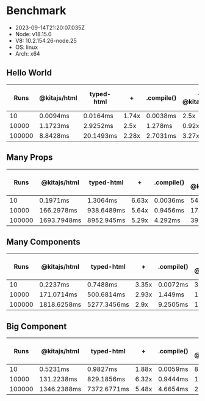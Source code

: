 # Benchmark

- 2023-09-14T21:20:07.035Z
- Node: v18.15.0
- V8: 10.2.154.26-node.25
- OS: linux
- Arch: x64

## Hello World

| Runs   | @kitajs/html | typed-html | +     | .compile() | + / @kitajs/html | + / typed-html |
| ------ | ------------ | ---------- | ----- | ---------- | ---------------- | -------------- |
| 10     | 0.0094ms     | 0.0164ms   | 1.74x | 0.0038ms   | 2.5x             | 4.34x          |
| 10000  | 1.1723ms     | 2.9252ms   | 2.5x  | 1.278ms    | 0.92x            | 2.29x          |
| 100000 | 8.8428ms     | 20.1493ms  | 2.28x | 2.7031ms   | 3.27x            | 7.45x          |

## Many Props

| Runs   | @kitajs/html | typed-html | +     | .compile() | + / @kitajs/html | + / typed-html |
| ------ | ------------ | ---------- | ----- | ---------- | ---------------- | -------------- |
| 10     | 0.1971ms     | 1.3064ms   | 6.63x | 0.0036ms   | 54.09x           | 358.62x        |
| 10000  | 166.2978ms   | 938.6489ms | 5.64x | 0.9456ms   | 175.87x          | 992.66x        |
| 100000 | 1693.7948ms  | 8952.945ms | 5.29x | 4.292ms    | 394.64x          | 2085.96x       |

## Many Components

| Runs   | @kitajs/html | typed-html  | +     | .compile() | + / @kitajs/html | + / typed-html |
| ------ | ------------ | ----------- | ----- | ---------- | ---------------- | -------------- |
| 10     | 0.2237ms     | 0.7488ms    | 3.35x | 0.0072ms   | 31.14x           | 104.22x        |
| 10000  | 171.0714ms   | 500.6814ms  | 2.93x | 1.449ms    | 118.06x          | 345.53x        |
| 100000 | 1818.6258ms  | 5277.3456ms | 2.9x  | 9.2505ms   | 196.6x           | 570.49x        |

## Big Component

| Runs   | @kitajs/html | typed-html  | +     | .compile() | + / @kitajs/html | + / typed-html |
| ------ | ------------ | ----------- | ----- | ---------- | ---------------- | -------------- |
| 10     | 0.5231ms     | 0.9827ms    | 1.88x | 0.0059ms   | 88.03x           | 165.38x        |
| 10000  | 131.2238ms   | 829.1856ms  | 6.32x | 0.9444ms   | 138.95x          | 878x           |
| 100000 | 1346.2388ms  | 7372.6771ms | 5.48x | 4.6654ms   | 288.56x          | 1580.29x       |
